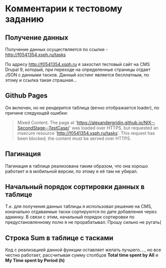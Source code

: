 # Комментарии к тестовому заданию
## Получение данных
Получение данных осуществляется по ссылке - http://f0541354.xsph.ru/tasks

По адресу http://f0541354.xsph.ru я захостил тестовый сайт на CMS Drupal 9, который, при переходе на определенные страницы отдает JSON с данными тасков.
Данный хостинг является бесплатным, по этому и ссылка такая страшная...

## Github Pages
Он включен, но не рендерится таблица (вечно отображается loader), по причине следующей ошибки:

> Mixed Content: The page at 'https://alexandergridin.github.io/NIX--SecondStage--TestCase/' was loaded over HTTPS, but requested an insecure resource 'http://f0541354.xsph.ru/tasks'. This request has been blocked; the content must be served over HTTPS.

## Пагинация
Пагинация в таблице реализована таким образом, что она хорошо работает и в мобильной версии, по этому я её там не убирал.

## Начальный порядок сортировки данных в таблице
Т.к. для получения данных таблицы я использовал решение на CMS, изначально отдаваемые таски сортируются по дате добавления через админку. В связи с этим, начальный порядок сортировки по предустановленному полю я не прорабатывал. Прошу сильно не ругать(

## Строка Sum в таблице с тасками
Код с реализацией данной функции оставляет желать лучшего...., но все честно работает, рассчитывая сумму столбцов **Total time spent by All** и **My Time spent by Period (h)**